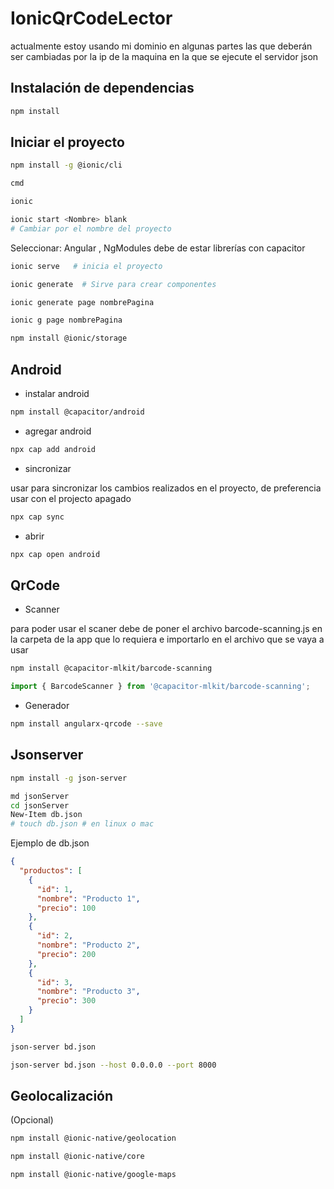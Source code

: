 # IonicQrCodeLector

actualmente estoy usando mi dominio en algunas partes las que deberán ser cambiadas por la ip de la maquina en la que se ejecute el servidor json

## Instalación de dependencias

```sh
npm install
```

## Iniciar el proyecto

```sh
npm install -g @ionic/cli  
```

```sh
cmd
```

```sh
ionic
```

```sh
ionic start <Nombre> blank     
# Cambiar por el nombre del proyecto
```

Seleccionar: Angular , NgModules
debe de estar librerías con capacitor

```sh
ionic serve   # inicia el proyecto
```

```sh
ionic generate  # Sirve para crear componentes
```

```sh
ionic generate page nombrePagina
```

```sh
ionic g page nombrePagina
```

```sh
npm install @ionic/storage
```

## Android

- instalar android
  
```sh
npm install @capacitor/android
```

- agregar android

```sh
npx cap add android
```

- sincronizar 
  
usar para sincronizar los cambios realizados en el proyecto, de preferencia usar con el projecto apagado

```sh
npx cap sync
```

- abrir
  
```sh
npx cap open android
```

## QrCode

- Scanner
  
para poder usar el scaner debe de poner el archivo barcode-scanning.js en la carpeta de la app que lo requiera e importarlo en el archivo que se vaya a usar

```sh
npm install @capacitor-mlkit/barcode-scanning
```

```js
import { BarcodeScanner } from '@capacitor-mlkit/barcode-scanning';
```

- Generador
  
```sh
npm install angularx-qrcode --save
```

## Jsonserver

```sh
npm install -g json-server
```
  
```sh
md jsonServer
cd jsonServer
New-Item db.json
# touch db.json # en linux o mac
```

Ejemplo de db.json

```json
{
  "productos": [
    {
      "id": 1,
      "nombre": "Producto 1",
      "precio": 100
    },
    {
      "id": 2,
      "nombre": "Producto 2",
      "precio": 200
    },
    {
      "id": 3,
      "nombre": "Producto 3",
      "precio": 300
    }
  ]
}
```

```sh
json-server bd.json

json-server bd.json --host 0.0.0.0 --port 8000

```

## Geolocalización


(Opcional)


```sh
npm install @ionic-native/geolocation
```

```sh
npm install @ionic-native/core
```

```sh
npm install @ionic-native/google-maps
```
